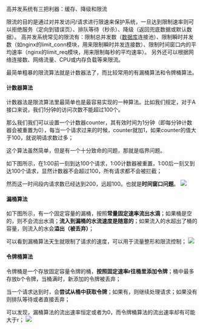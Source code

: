 高并发系统有三把利器：缓存、降级和限流

限流的目的是通过对并发访问/请求进行限速来保护系统，一旦达到限制速率则可以拒绝服务（定向到错误页）、排队等待（秒杀）、降级（返回兜底数据或默认数据）。 高并发系统常见的限流有：限制总并发数（[数据库](https://cloud.tencent.com/product/tencentdb-catalog?from_column=20065&from=20065)连接池）、限制瞬时并发数（如nginx的limit_conn模块，用来限制瞬时并发连接数）、限制时间窗口内的平均速率（nginx的limit_req模块，用来限制每秒的平均速率）。 另外还可以根据网络连接数、网络流量、CPU或内存负载等来限流。

最简单粗暴的限流算法就是计数器法了，而比较常用的有漏桶算法和令牌桶算法。

#### 计数器算法
计数器法是限流算法里最简单也是最容易实现的一种算法。比如我们规定，对于A接口来说，我们1分钟的访问次数不能超过100个。

那么我们我们可以设置一个计数器counter，其有效时间为1分钟（即每分钟计数器会被重置为0），每当一个请求过来的时候，counter就加1，如果counter的值大于100，就说明请求数过多；

这个算法虽然简单，但是有一个十分致命的问题，那就是临界问题。

如下图所示，在1:00前一刻到达100个请求，1:00计数器被重置，1:00后一刻又到达100个请求，显然计数器不会超过100，所有请求都不会被拦截；

然而这一时间段内请求数已经达到200，远超100。也就是**时间窗口问题**。
![](https://ask.qcloudimg.com/http-save/yehe-2874029/szhabe0ml1.jpeg)

#### 漏桶算法
如下图所示，有一个固定容量的漏桶，按照**常量固定速率流出水滴**；如果桶是空的，则不会流出水滴；**流入到漏桶的水流速度是随意的**；如果流入的水超出了桶的容量，则流入的水会**溢出（被丢弃）**；

可以看到漏桶算法天生就限制了请求的速度，可以用于流量整形和限流控制；
![](https://ask.qcloudimg.com/http-save/yehe-2874029/gczow9ip8s.jpeg)
#### 令牌桶算法
令牌桶是一个存放固定容量令牌的桶，**按照固定速率r往桶里添加令牌**；桶中最多存放b个令牌，当桶满时，新添加的令牌被丢弃；

当一个请求达到时，会**尝试从桶中获取令牌**；如果有，则继续处理请求；如果没有则排队等待或者直接丢弃；

可以发现，漏桶算法的流出速率恒定或者为0，而令牌桶算法的流出速率却有可能大于r；
![](https://ask.qcloudimg.com/http-save/yehe-2874029/w1rqw5br7m.jpeg)

